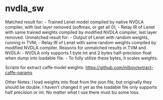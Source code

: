 # nvdla_sw


Matched result for:
    - Trained Lenet model compiled by native NVDLA compiler, with last layer removed (softmax, or get all 0);
    - Relay IR of Lenet with same trained weights compiled by modified NVDLA compiler, last layer removed.
Unmatched result for:
    - Output of Lenet with random weights, running in TVM;
    - Relay IR of Lenet with same random weights compiled by modified NVDLA compiler.
Reasons for unmatched results in TVM and NVDLA:
    - NVDLA only supports 1 byte int and 2 bytes half-precision float when dump into loadable file.
    - To fully utilize these bytes, it scales weights.
    
    
Scripts for extract caffe model weights: https://github.com/nilboy/extract-caffe-params


Other Notes:
  I load weights into float from the json file, but originally they should be double. I haven't changed it yet as the loadable file only supports half precision or int. No matter what I use there must bu some loss.
